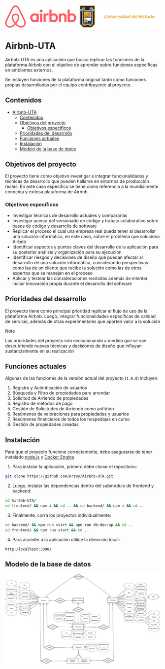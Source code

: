 ![Airbnb-UTA logo](docs/airbnb-uta.png)

# Airbnb-UTA

Airbnb-UTA es una aplicación que busca replicar las funciones de la plataforma Airbnb con el objetivo de aprender sobre funciones específicas en ambientes externos.

Se incluyen funciones de la plataforma original tanto como funciones propias desarrolladas por el equipo contribuyente al proyecto.

## Contenidos

- [Airbnb-UTA](#airbnb-uta)
  - [Contenidos](#contenidos)
  - [Objetivos del proyecto](#objetivos-del-proyecto)
    - [Objetivos específicos](#objetivos-específicos)
  - [Prioridades del desarrollo](#prioridades-del-desarrollo)
  - [Funciones actuales](#funciones-actuales)
  - [Instalación](#instalación)
  - [Modelo de la base de datos](#modelo-de-la-base-de-datos)

## Objetivos del proyecto

El proyecto tiene como objetivo investigar e integrar funcionalidades y técnicas de desarrollo que pueden hallarse en entornos de producción reales. En este caso específico se tiene como referencia a la mundialmente conocida y exitosa plataforma de Airbnb.

### Objetivos específicos

- Investigar técnicas de desarrollo actuales y compararlas
- Investigar acerca del versionado de código y trabajo colaborativo sobre bases de código y desarrollo de software
- Replicar el proceso el cual una empresa real pueda tener al desarrollar una solución informática, en este caso, sobre el problema que soluciona Airbnb
- Identificar aspectos y puntos claves del desarrollo de la aplicación para su posterior análisis y organización para su ejecución
- Identificar riesgos y decisiones de diseño que puedan afectar al desarrollo de una solución informática, considerando perspectivas como las de un cliente que recibe la solución como las de otros expertos que se manejan en el proceso
- Aplicar y testear las consideraciones recibidas además de intentar incluir innovación propia durante el desarrollo del software

## Prioridades del desarrollo

El proyecto tiene como principal prioridad replicar el flujo de uso de la plataforma Airbnb. Luego, integrar funcionalidades específicas de calidad de servicio, además de otras experimentales que aporten valor a la solución

> [!NOTE]
> Las prioridades del proyecto irán evolucionando a medida que se van descubriendo nuevas técnicas y decisiones de diseño que influyan sustancialmente en su realización

## Funciones actuales

Algunas de las funciones de la versión actual del proyecto (`1.0.0`) incluyen:

1. Registro y Autenticación de usuarios
2. Búsqueda y Filtro de propiedades para arrendar
3. Solicitud de Arriendo de propiedades
4. Registro de métodos de pago
5. Gestión de Solicitudes de Arriendo como anfitrión
6. Resúmenes de valoraciones para propiedades y usuarios
7. Resúmenes financieros de todos los hospedajes en curso
8. Gestión de propiedades creadas

## Instalación

Para que el proyecto funcione correctamente, debe asegurarse de tener instalado [node.js](https://nodejs.org/en) y [Docker Engine](https://docs.docker.com/engine/install/)

1. Para instalar la aplicación, primero debe clonar el repositorio:

```bash
git clone https://github.com/Drzwy/AirBnb-UTA.git
```

2. Luego, instalar las dependencias dentro del submódulo de frontend y backend:

```bash
cd AirBnb-UTA/
cd frontend/ && npm i && cd .. && cd backend/ && npm i && cd ..
```

3. Finalmente, corra los proyectos individualmente:

```bash
cd backend/ && npm run start && npm run db:dev:up && cd ..
cd frontend/ && npm run start && cd ..
```

4. Para acceder a la aplicación utilice la dirección local:

```
http:/localhost:3000/
```

## Modelo de la base de datos

![ModeloER](docs/modelo-ER.png)
